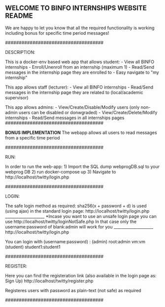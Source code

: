WELCOME TO BINFO INTERNSHIPS WEBSITE README
-------------------------------------------

We are happy to let you know that all the required functionality is
working including bonus for specific time period messages!

#################################### 

DESCRIPTION:

This is a docker-env based web app that allows student: - View all BINFO
internships - Enroll/Unenroll from an internship (maximum 1) - Read/Send
messages in the internship page they are enrolled to - Easy navigate to
"my internship"

This app allows staff (lecturer): - View all BINFO internships -
Read/Send messages in the internship page they are related to
(local/academic supervisor)

This app allows admins: - View/Create/Disable/Modify users (only
non-admin users can be disabled or donwgraded) -
View/Create/Delete/Modify internships - Read/Send messages in all
internships pages
\#\#\#\#\#\#\#\#\#\#\#\#\#\#\#\#\#\#\#\#\#\#\#\#\#\#\#\#\#\#\#\#\#\#\#\#

**BONUS IMPLEMENTATION** The webapp allows all users to read messages
from a specific time period

#################################### 

RUN:

In order to run the web-app: 1) Import the SQL dump webprogDB.sql to
your webprog DB 2) run docker-compose up 3) Navigate to
http://localhost/twitty/login.php

#################################### 

LOGIN:

The safe login method as required: sha256(x + password + d) is used
(using ajax) in the standard login page:
http://localhost/twitty/login.php
\_\_\_\_\_\_\_\_\_\_\_\_\_\_\_\_\_\_\_\_ \*Incase you want to use an
unsafe login page you can use http://localhost/twitty/loginNotSafe.php
In that case only the username:password of blank:admin will work for you
\_\_\_\_\_\_\_\_\_\_\_\_\_\_\_\_\_\_\_\_
http://localhost/twitty/login.php

You can login with (username:password) : (admin) root:admin vm:vm
(student) student1:student1

#################################### 

REGISTER:

Here you can find the registeration link (also available in the login
page as: Sign Up) http://localhost/twitty/register.php

Registeres users with password as plain-text (not safe) as required

#################################### 
